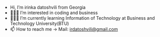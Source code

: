-    Hi, I’m irinka datoshvili from Georgia
- 👩🏻‍💻 I’m interested in coding and business
- 👩🏻‍🎓 I’m currently learning Information of Technology at Business and Technology University(BTU)
- 📫 How to reach me -> Mail: irdatoshvili@gmail.com

<!---
irinkadat/irinkadat is a ✨ special ✨ repository because its `README.md` (this file) appears on your GitHub profile.
You can click the Preview link to take a look at your changes.
--->
